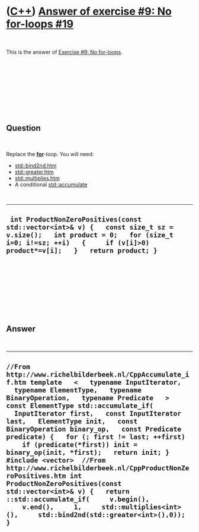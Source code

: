 



 

 

 

 

 

([C++](Cpp.md)) [Answer of exercise \#9: No for-loops \#19](CppExerciseNoForLoopsAnswer19.md)
===============================================================================================

 

This is the answer of [Exercise \#9: No
for-loops](CppExerciseNoForLoops.md).

 

 

 

 

 

Question
--------

 

Replace the **[for](CppFor.md)**-loop. You will need:

-   [std::bind2nd.htm](CppBind2nd.md)
-   [std::greater.htm](CppGreater.md)
-   [std::multiplies.htm](CppMultiplies.md)
-   A conditional [std::accumulate](CppAccumulate.md)

 

  --------------------------------------------------------------------------------------------------------------------------------------------------------------------------------------------------------
  ` int ProductNonZeroPositives(const std::vector<int>& v) {   const size_t sz = v.size();   int product = 0;   for (size_t i=0; i!=sz; ++i)   {     if (v[i]>0) product*=v[i];   }   return product; }`
  --------------------------------------------------------------------------------------------------------------------------------------------------------------------------------------------------------

 

 

 

 

 

Answer
------

 

  ----------------------------------------------------------------------------------------------------------------------------------------------------------------------------------------------------------------------------------------------------------------------------------------------------------------------------------------------------------------------------------------------------------------------------------------------------------------------------------------------------------------------------------------------------------------------------------------------------------------------------------------------------------------------------------------------------------------------------------------------------------------------------
  ` //From http://www.richelbilderbeek.nl/CppAccumulate_if.htm template   <   typename InputIterator,   typename ElementType,   typename BinaryOperation,   typename Predicate   > const ElementType std::accumulate_if(   InputIterator first,   const InputIterator last,   ElementType init,   const BinaryOperation binary_op,   const Predicate predicate) {   for (; first != last; ++first)     if (predicate(*first)) init = binary_op(init, *first);   return init; }  #include <vector>  //From http://www.richelbilderbeek.nl/CppProductNonZeroPositives.htm int ProductNonZeroPositives(const std::vector<int>& v) {   return ::std::accumulate_if(     v.begin(),     v.end(),     1,     std::multiplies<int>(),     std::bind2nd(std::greater<int>(),0)); } `
  ----------------------------------------------------------------------------------------------------------------------------------------------------------------------------------------------------------------------------------------------------------------------------------------------------------------------------------------------------------------------------------------------------------------------------------------------------------------------------------------------------------------------------------------------------------------------------------------------------------------------------------------------------------------------------------------------------------------------------------------------------------------------------

 

 

 

 

 





 



